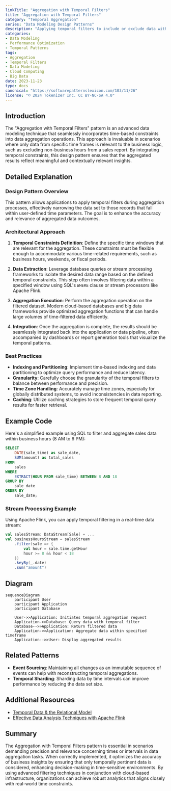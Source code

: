 ```yaml
---
linkTitle: "Aggregation with Temporal Filters"
title: "Aggregation with Temporal Filters"
category: "Temporal Aggregation"
series: "Data Modeling Design Patterns"
description: "Applying temporal filters to include or exclude data within certain time frames during aggregation, such as summing sales that occurred only during business hours."
categories:
- Data Modeling
- Performance Optimization
- Temporal Patterns
tags:
- Aggregation
- Temporal Filters
- Data Modeling
- Cloud Computing
- Big Data
date: 2023-11-23
type: docs
canonical: "https://softwarepatternslexicon.com/103/11/26"
license: "© 2024 Tokenizer Inc. CC BY-NC-SA 4.0"
---
```


## Introduction

The "Aggregation with Temporal Filters" pattern is an advanced data modeling technique that seamlessly incorporates time-based constraints into data aggregation operations. This approach is invaluable in scenarios where only data from specific time frames is relevant to the business logic, such as excluding non-business hours from a sales report. By integrating temporal constraints, this design pattern ensures that the aggregated results reflect meaningful and contextually relevant insights.

## Detailed Explanation

### Design Pattern Overview

This pattern allows applications to apply temporal filters during aggregation processes, effectively narrowing the data set to those records that fall within user-defined time parameters. The goal is to enhance the accuracy and relevance of aggregated data outcomes.

### Architectural Approach

1. **Temporal Constraints Definition**: Define the specific time windows that are relevant for the aggregation. These constraints must be flexible enough to accommodate various time-related requirements, such as business hours, weekends, or fiscal periods.

2. **Data Extraction**: Leverage database queries or stream processing frameworks to isolate the desired data range based on the defined temporal constraints. This step often involves filtering data within a specified window using SQL's `WHERE` clause or stream processors like Apache Flink.

3. **Aggregation Execution**: Perform the aggregation operation on the filtered dataset. Modern cloud-based databases and big data frameworks provide optimized aggregation functions that can handle large volumes of time-filtered data efficiently.

4. **Integration**: Once the aggregation is complete, the results should be seamlessly integrated back into the application or data pipeline, often accompanied by dashboards or report generation tools that visualize the temporal patterns.

### Best Practices

- **Indexing and Partitioning**: Implement time-based indexing and data partitioning to optimize query performance and reduce latency.
- **Granularity**: Carefully choose the granularity of the temporal filters to balance between performance and precision.
- **Time Zone Handling**: Accurately manage time zones, especially for globally distributed systems, to avoid inconsistencies in data reporting.
- **Caching**: Utilize caching strategies to store frequent temporal query results for faster retrieval.

## Example Code

Here's a simplified example using SQL to filter and aggregate sales data within business hours (8 AM to 6 PM):

```sql
SELECT
    DATE(sale_time) as sale_date,
    SUM(amount) as total_sales
FROM
    sales
WHERE
    EXTRACT(HOUR FROM sale_time) BETWEEN 8 AND 18
GROUP BY
    sale_date
ORDER BY
    sale_date;
```

### Stream Processing Example

Using Apache Flink, you can apply temporal filtering in a real-time data stream:

```scala
val salesStream: DataStream[Sale] = ...
val businessHoursStream = salesStream
    .filter(sale => {
        val hour = sale.time.getHour
        hour >= 8 && hour < 18
    })
    .keyBy(_.date)
    .sum("amount")
```

## Diagram

```mermaid
sequenceDiagram
    participant User
    participant Application
    participant Database

    User->>Application: Initiates temporal aggregation request
    Application->>Database: Query data with temporal filter
    Database-->>Application: Return filtered data
    Application->>Application: Aggregate data within specified timeframe
    Application-->>User: Display aggregated results
```

## Related Patterns

- **Event Sourcing**: Maintaining all changes as an immutable sequence of events can help with reconstructing temporal aggregations.
- **Temporal Sharding**: Sharding data by time intervals can improve performance by reducing the data set size.

## Additional Resources

- [Temporal Data & the Relational Model](https://example.com/temporal-data)
- [Effective Data Analysis Techniques with Apache Flink](https://flink.apache.org/)

## Summary

The Aggregation with Temporal Filters pattern is essential in scenarios demanding precision and relevance concerning times or intervals in data aggregation tasks. When correctly implemented, it optimizes the accuracy of business insights by ensuring that only temporally pertinent data is considered, enhancing decision-making in time-sensitive environments. By using advanced filtering techniques in conjunction with cloud-based infrastructure, organizations can achieve robust analytics that aligns closely with real-world time constraints.
